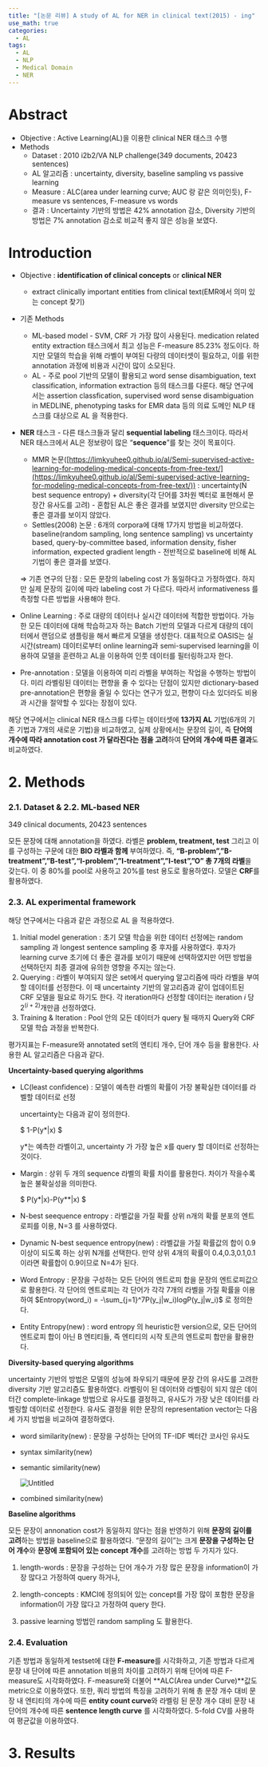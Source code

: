 ```yaml
---
title: "[논문 리뷰] A study of AL for NER in clinical text(2015) - ing"
use_math: true
categories:
  - AL
tags:
  - AL
  - NLP
  - Medical Domain
  - NER
---
```




# Abstract

- Objective : Active Learning(AL)을 이용한 clinical NER 태스크 수행
- Methods
    - Dataset : 2010 i2b2/VA NLP challenge(349 documents, 20423 sentences)
    - AL 알고리즘 : uncertainty, diversity, baseline sampling vs passive learning
    - Measure : ALC(area under learning curve; AUC 랑 같은 의미인듯), F-measure vs sentences, F-measure vs words
    - 결과 : Uncertainty 기반의 방법은 42% annotation 감소, Diversity 기반의 방법은 7% annotation 감소로 비교적 좋지 않은 성능을 보였다.

# Introduction

- Objective : **identification of clinical concepts** or **clinical NER**
    - extract clinically important entities from clinical text(EMR에서 의미 있는 concept 찾기)
- 기존 Methods
    - ML-based model - SVM, CRF 가 가장 많이 사용된다. medication related entity extraction 태스크에서 최고 성능은 F-measure 85.23% 정도이다. 하지만 모델의 학습을 위해 라벨이 부여된 다량의 데이터셋이 필요하고, 이를 위한 annotation 과정에 비용과 시간이 많이 소모된다.
    - AL - 주로 pool 기반의 모델이 활용되고 word sense disambiguation, text classification, information extraction 등의 태스크를 다룬다. 해당 연구에서는 assertion classfication, supervised word sense disambiguation in MEDLINE, phenotyping tasks for EMR data 등의 의료 도메인 NLP 태스크를 대상으로 AL 을 적용한다.
- **NER** 태스크 - 다른 태스크들과 달리 **sequential labeling** 태스크이다. 따라서 NER 태스크에서 AL은 정보량이 많은 “**sequence**”를 찾는 것이 목표이다.
    - MMR 논문([https://limkyuhee0.github.io/al/Semi-supervised-active-learning-for-modeling-medical-concepts-from-free-text/](https://limkyuhee0.github.io/al/Semi-supervised-active-learning-for-modeling-medical-concepts-from-free-text/)) : uncertainty(N best sequence entropy) + diversity(각 단어를 3차원 벡터로 표현해서 문장간 유사도를 고려) - 혼합된 AL은 좋은 결과를 보였지만 diversity 만으로는 좋은 결과를 보이지 않았다.
    - Settles(2008) 논문 : 6개의 corpora에 대해 17가지 방법을 비교하였다. baseline(random sampling, long sentence sampling) vs uncertainty based, query-by-committee based, information density, fisher information, expected gradient length - 전반적으로 baseline에 비해 AL 기법이 좋은 결과를 보였다.
    
    ⇒ 기존 연구의 단점 : 모든 문장의 labeling cost 가 동일하다고 가정하였다. 하지만 실제 문장의 길이에 따라 labeling cost 가 다르다. 따라서 informativeness 를 측정할 다른 방법을 사용해야 한다.
    
- Online Learning : 주로 대량의 데이터나 실시간 데이터에 적합한 방법이다. 가능한 모든 데이터에 대해 학습하고자 하는 Batch 기반의 모델과 다르게 대량의 데이터에서 랜덤으로 샘플링을 해서 빠르게 모델을 생성한다. 대표적으로 OASIS는 실시간(stream) 데이터로부터 online learning과 semi-supervised learning을 이용하여 모델을 훈련하고 AL을 이용하여 인풋 데이터를 필터링하고자 한다.
- Pre-annotation : 모델을 이용하여 미리 라벨을 부여하는 작업을 수행하는 방법이다. 미리 라벨링된 데이터는 편향을 줄 수 있다는 단점이 있지만 dictionary-based pre-annotation은 편향을 줄일 수 있다는 연구가 있고, 편향이 다소 있더라도 비용과 시간을 절약할 수 있다는 장점이 있다.

해당 연구에서는 clinical NER 태스크를 다루는 데이터셋에 **13가지 AL** 기법(6개의 기존 기법과 7개의 새로운 기법)을 비교하였고, 실제 상황에서는 문장의 길이, 즉 **단어의 개수에 따라 annotation cost 가 달라진다는 점을 고려**하여 **단어의 개수에 따른 결과**도 비교하였다. 

# 2. Methods

### 2.1. Dataset & 2.2. ML-based NER

349 clinical documents, 20423 sentences

모든 문장에 대해 annotation을 하였다. 라벨은 **problem, treatment, test** 그리고 이를 구성하는 구문에 대한 **BIO 라벨과 함께** 부여하였다. 즉, **“B-problem”,”B-treatment”,”B-test”,“I-problem”,”I-treatment”,”I-test”,”O” 총 7개의 라벨**을 갖는다. 이 중 80%를 pool로 사용하고 20%를 test 용도로 활용하였다. 모델은 **CRF**를 활용하였다.

### 2.3. AL experimental framework

해당 연구에서는 다음과 같은 과정으로 AL 을 적용하였다.

1. Initial model generation : 초기 모델 학습을 위한 데이터 선정에는 random sampling 과 longest sentence sampling 중 후자를 사용하였다. 후자가 learning curve 초기에 더 좋은 결과를 보이기 때문에 선택하였지만 어떤 방법을 선택하던지 최종 결과에 유의한 영향을 주지는 않는다. 
2. Querying : 라벨이 부여되지 않은 set에서 querying 알고리즘에 따라 라벨을 부여할 데이터를 선정한다. 이 때 uncertainty 기반의 알고리즘과 같이 업데이트된 CRF 모델을 필요로 하기도 한다. 각 iteration마다 선정할 데이터는 iteration $i$ 당 $2^{(i+2)}$개만큼 선정하였다. 
3. Training & Iteration : Pool 안의 모든 데이터가 query 될 때까지 Query와 CRF 모델 학습 과정을 반복한다. 

평가지표는 F-measure와 annotated set의 엔티티 개수, 단어 개수 등을 활용한다. 사용한 AL 알고리즘은 다음과 같다.

**Uncertainty-based querying algorithms**

- LC(least confidence) : 모델이 예측한 라벨의 확률이 가장 불확실한 데이터를 라벨할 데이터로 선정
    
    uncertainty는 다음과 같이 정의한다.

    $
    1-P(y*|x)
    $    
    
    y*는 예측한 라벨이고, uncertainty 가 가장 높은 x를 query 할 데이터로 선정하는 것이다.
    
- Margin : 상위 두 개의 sequence 라벨의 확률 차이를 활용한다.  차이가 작을수록 높은 불확실성을 의미한다.

    $
    P(y*|x)-P(y**|x)
    $
    
- N-best seequence entropy : 라벨값을 가질 확률 상위 n개의 확률 분포의 엔트로피를 이용, N=3 를 사용하였다.
- Dynamic N-best sequence entropy(new) : 라벨값을 가질 확률값의 합이 0.9 이상이 되도록 하는 상위 N개를 선택한다. 만약 상위 4개의 확률이 0.4,0.3,0.1,0.1 이라면 확률합이 0.9이므로 N=4가 된다.
- Word Entropy : 문장을 구성하는 모든 단어의 엔트로피 합을 문장의 엔트로피값으로 활용한다. 각 단어의 엔트로피는 각 단어가 각각 7개의 라벨을 가질 확률을 이용하여 
$Entropy(word_i) = -\sum_{j=1}^7P(y_j|w_i)logP(y_j|w_i)$ 
로 정의한다.
- Entity Entropy(new) : word entropy 의 heuristic한 version으로, 모든 단어의 엔트로피 합이 아닌 B 엔티티들, 즉 엔티티의 시작 토큰의 엔트로피 합만을 활용한다.

**Diversity-based querying algorithms**

uncertainty 기반의 방법은 모델의 성능에 좌우되기 때문에 문장 간의 유사도를 고려한 diversity 기반 알고리즘도 활용하였다. 라벨링이 된 데이터와 라벨링이 되지 않은 데이터간 complete-linkage 방법으로 유사도를 결정하고, 유사도가 가장 낮은 데이터를 라벨링할 데이터로 선정한다. 유사도 결정을 위한 문장의 representation vector는 다음 세 가지 방법을 비교하여 결정하였다.

- word similarity(new) : 문장을 구성하는 단어의 TF-IDF 벡터간 코사인 유사도
- syntax similarity(new)
- semantic similarity(new)
    
    ![Untitled](https://user-images.githubusercontent.com/69342517/216894357-b9241de3-cd7b-4c8f-af74-4afdb8b5190a.png)
    
- combined similarity(new)

**Baseline algorithms**

모든 문장이 annonation cost가 동일하지 않다는 점을 반영하기 위해 **문장의 길이를 고려**하는 방법을 baseline으로 활용하였다. “문장의 길이”는 크게 **문장을 구성하는 단어 개수**와 **문장에 포함되어 있는 concept 개수**를 고려하는 방법 두 가지가 있다. 

1) length-words : 문장을 구성하는 단어 개수가 가장 많은 문장을 information이 가장 많다고 가정하여 query 하거나,

2) length-concepts : KMCI에 정의되어 있는 concept를 가장 많이 포함한 문장을 information이 가장 많다고 가정하여 query 한다.

3) passive learning 방법인 random sampling 도 활용한다. 

### 2.4. Evaluation
기존 방법과 동일하게 testset에 대한 **F-measure**를 시각화하고, 기존 방법과 다르게 문장 내 단어에 따른 annotation 비용의 차이를 고려하기 위해 단어에 따른 F-measure도 시각화하였다. F-measure와 더불어 **ALC(Area under Curve)**값도 metric으로 이용하였다. 또한, 쿼리 방법의 특징을 고려하기 위해 총 문장 개수 대비 문장 내 엔티티의 개수에 따른 **entity count curve**와 라벨링 된 문장 개수 대비 문장 내 단어의 개수에 따른 **sentence length curve** 를 시각화하였다. 5-fold CV를 사용하여 평균값을 이용하였다. 

# 3. Results